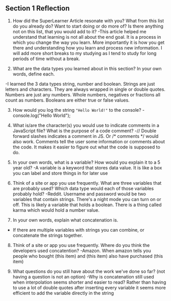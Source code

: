 ## Section 1 Reflection

1. How did the SuperLearner Article resonate with you? What from this list do you already do? Want to start doing or do more of? Is there anything not on this list, that you would add to it?
-This article helped me understand that learning is not all about the end goal.  It is a process in which you
change the way you learn.  More importantly it is how you get there and understanding how you learn and
process new information.  I will add more short breaks to my studying as I tend to study for long periods of time
without a break.  

2. What are the data types you learned about in this section? In your own words, define each.

-I learned the 3 data types string, number and boolean.  Strings are just letters and characters.  They are
always wrapped in single or double quotes.  Numbers are just any numbers.  Whole numbers, negatives or fractions all count as numbers.  Booleans are either true or false values.

3. How would you log the string `"Hello World!"` to the console?
 -console.log("Hello World");

4. What is/are the character(s) you would use to indicate comments in a JavaScript file? What is the purpose of a code comment?
-// Double forward slashes indicates a comment in JS.  Or /* comments */ would also work.  Comments tell the user
some information or comments about the code.  It makes it easier to figure out what the code is supposed to do.

5. In your own words, what is a variable? How would you explain it to a 5 year old?
-A variable is a keyword that stores data value.  It is like a box you can label and store things in for later use

6. Think of a site or app you use frequently. What are three variables that are probably used? Which data type would each of those variables probably hold?
-Reddit.  Username and password would be two variables that contain strings.  There's a night mode you can turn on or off.  This is likely a variable that holds a boolean.  There is a thing called karma which would hold a number value.

7. In your own words, explain what concatenation is.
- If there are multiple variables with strings you can combine, or concatenate the strings together.

8. Think of a site or app you use frequently. Where do you think the developers used concatention?
-Amazon.  When amazon tells you people who bought (this item) and (this item) also have purchased (this item)

9. What questions do you still have about the work we've done so far? (not having a question is not an option)
-Why is concatenation still used when interpolation seems shorter and easier to read?  Rather than having to use a lot of double quotes after inserting every variable it seems more efficient to add the variable directly in the string
